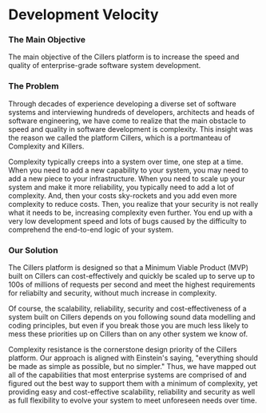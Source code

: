 # Development Velocity

### The Main Objective

The main objective of the Cillers platform is to increase the speed and quality of enterprise-grade software system development.&#x20;

### **The Problem**

Through decades of experience developing a diverse set of software systems and interviewing hundreds of developers, architects and heads of software engineering, we have come to realize that the main obstacle to speed and quality in software development is complexity. This insight was the reason we called the platform Cillers, which is a portmanteau of Complexity and Killers.

Complexity typically creeps into a system over time, one step at a time. When you need to add a new capability to your system, you may need to add a new piece to your infrastructure. When you need to scale up your system and make it more reliability, you typically need to add a lot of complexity. And, then your costs sky-rockets and you add even more complexity to reduce costs. Then, you realize that your security is not really what it needs to be, increasing complexity even further. You end up with a very low development speed and lots of bugs caused by the difficulty to comprehend the end-to-end logic of your system.

### **Our Solution**

The Cillers platform is designed so that a Minimum Viable Product (MVP) built on Cillers can cost-effectively and quickly be scaled up to serve up to 100s of millions of requests per second and meet the highest requirements for reliabilty and security, without much increase in complexity.

Of course, the scalability, reliability, security and cost-effectiveness of a system built on Cillers depends on you following sound data modelling and coding principles, but even if you break those you are much less likely to mess these priorities up on Cillers than on any other system we know of.

Complexity resistance is the cornerstone design priority of the Cillers platform. Our approach is aligned with Einstein's saying, "everything should be made as simple as possible, but no simpler." Thus, we have mapped out all of the capabilities that most enterprise systems are comprised of and figured out the best way to support them with a minimum of complexity, yet providing easy and cost-effective scalability, reliability and security as well as full flexibility to evolve your system to meet unforeseen needs over time.



